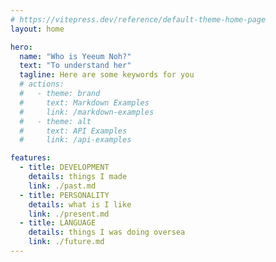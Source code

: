 ```yaml
---
# https://vitepress.dev/reference/default-theme-home-page
layout: home

hero:
  name: "Who is Yeeum Noh?"
  text: "To understand her"
  tagline: Here are some keywords for you
  # actions:
  #   - theme: brand
  #     text: Markdown Examples
  #     link: /markdown-examples
  #   - theme: alt
  #     text: API Examples
  #     link: /api-examples

features:
  - title: DEVELOPMENT
    details: things I made
    link: ./past.md
  - title: PERSONALITY
    details: what is I like
    link: ./present.md
  - title: LANGUAGE
    details: things I was doing oversea
    link: ./future.md
---
```

